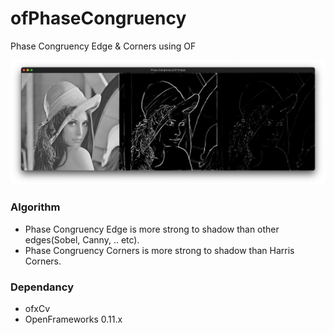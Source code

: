 # ofPhaseCongruency
Phase Congruency Edge &amp; Corners using OF

![PC example]( https://github.com/bemoregt/ofPhaseCongruency/blob/master/result.png "example")

### Algorithm
- Phase Congruency Edge is more strong to shadow than other edges(Sobel, Canny, .. etc).
- Phase Congruency Corners is more strong to shadow than Harris Corners.

### Dependancy
- ofxCv
- OpenFrameworks 0.11.x
